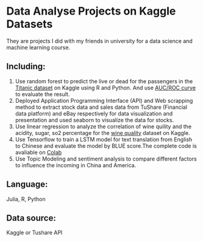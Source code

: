 # Data Analyse Projects on Kaggle Datasets
They are projects I did with my friends in university for a data science and machine learning course.
## Including:
1. Use random forest to predict the live or dead for the passengers in the [Titanic dataset](https://www.kaggle.com/brendan45774/test-file) on Kaggle using R and Python. And use [AUC/ROC curve](https://www.analyticsvidhya.com/blog/2020/06/auc-roc-curve-machine-learning/) to evaluate the result.
2. Deployed Application Programming Interface (API) and Web scrapping method to extract stock data and sales data from TuShare (Financial data platform) and eBay respectively for data visualization and presentation and used seaborn to visualize the data for stocks.
3. Use linear regression to analyze the correlation of wine quility and the acidity, sugar, so2 percentage for the [wine quality](https://www.kaggle.com/danielpanizzo/wine-quality) dataset on Kaggle.
4. Use Tensorflow to train a LSTM model for text translation from English to Chinese and evaluate the model by BLUE score.The complete code is avaliable on [Colab](https://colab.research.google.com/drive/1ws4Dk6f-WULnCEbsQL-rwna9tNiUu6tH?usp=sharing)
5. Use Topic Modeling and sentiment analysis to compare different factors to influence the incoming in China and America.

## Language:
Julia, R, Python
## Data source:
Kaggle or Tushare API
